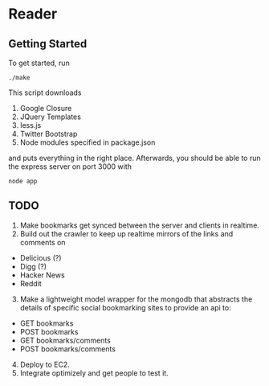 # Reader

## Getting Started

To get started, run

```
./make
```

This script downloads 

1. Google Closure
2. JQuery Templates
3. less.js
4. Twitter Bootstrap
5. Node modules specified in package.json 

and puts everything in the right place. Afterwards, you should be able to run
the express server on port 3000 with

```
node app
```

## TODO

1. Make bookmarks get synced between the server and clients in realtime.
2. Build out the crawler to keep up realtime mirrors of the links and comments on
  * Delicious (?)
  * Digg (?)
  * Hacker News
  * Reddit
3. Make a lightweight model wrapper for the mongodb that abstracts the details
of specific social bookmarking sites to provide an api to:
  * GET bookmarks
  * POST bookmarks
  * GET bookmarks/comments
  * POST bookmarks/comments
4. Deploy to EC2.
5. Integrate optimizely and get people to test it.
